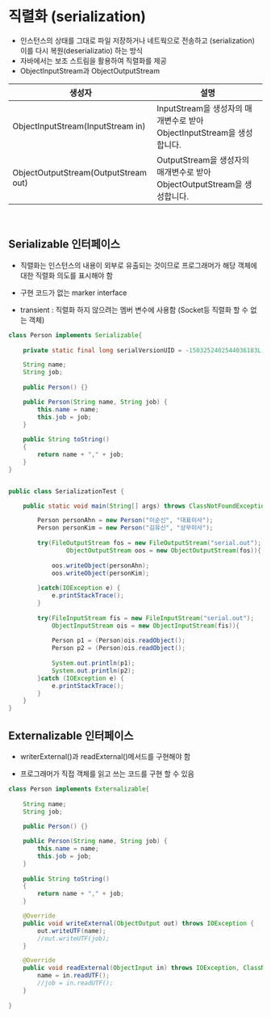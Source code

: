# 직렬화 (serialization)
- 인스턴스의 상태를 그대로 파일 저장하거나 네트웍으로 전송하고 (serialization) 이를 다시 복원(deserializatio) 하는 방식
- 자바에서는 보조 스트림을 활용하여 직렬화를 제공
- ObjectInputStream과 ObjectOutputStream

| 생성자 | 설명 |
| ------ | ------ |
| ObjectInputStream(InputStream in) | InputStream을 생성자의 매개변수로 받아 ObjectInputStream을 생성합니다. |
| ObjectOutputStream(OutputStream out) | OutputStream을 생성자의 매개변수로 받아 ObjectOutputStream을 생성합니다. |
<br>

## Serializable 인터페이스
- 직렬화는 인스턴스의 내용이 외부로 유출되는 것이므로 프로그래머가 해당 객체에 대한 직렬화 의도를 표시해야 함

- 구현 코드가 없는 marker interface

- transient : 직렬화 하지 않으려는 멤버 변수에 사용함 (Socket등 직렬화 할 수 없는 객체)

```java
class Person implements Serializable{
	
	private static final long serialVersionUID = -1503252402544036183L;

	String name;
	String job;
	
	public Person() {}

	public Person(String name, String job) {
		this.name = name;
		this.job = job;
	}
	
	public String toString()
	{
		return name + "," + job;
	}
}


public class SerializationTest {

	public static void main(String[] args) throws ClassNotFoundException {

		Person personAhn = new Person("이순신", "대표이사");
		Person personKim = new Person("김유신", "상무이사");
		
		try(FileOutputStream fos = new FileOutputStream("serial.out");
				ObjectOutputStream oos = new ObjectOutputStream(fos)){
			
			oos.writeObject(personAhn);
			oos.writeObject(personKim);
		
		}catch(IOException e) {
			e.printStackTrace();
		}
			
		try(FileInputStream fis = new FileInputStream("serial.out");
			ObjectInputStream ois = new ObjectInputStream(fis)){
			
			Person p1 = (Person)ois.readObject();
			Person p2 = (Person)ois.readObject();
			
			System.out.println(p1);
			System.out.println(p2);
		}catch (IOException e) {
			e.printStackTrace();
		}
	}
}
```

## Externalizable 인터페이스

- writerExternal()과 readExternal()메서드를 구현해야 함

- 프로그래머가 직접 객체를 읽고 쓰는 코드를 구현 할 수 있음

```java
class Person implements Externalizable{
	
	String name;
	String job;
	
	public Person() {}

	public Person(String name, String job) {
		this.name = name;
		this.job = job;
	}
	
	public String toString()
	{
		return name + "," + job;
	}

	@Override
	public void writeExternal(ObjectOutput out) throws IOException {
		out.writeUTF(name);
		//out.writeUTF(job);
	}

	@Override
	public void readExternal(ObjectInput in) throws IOException, ClassNotFoundException {
		name = in.readUTF();
		//job = in.readUTF();
	}
	
}
```
